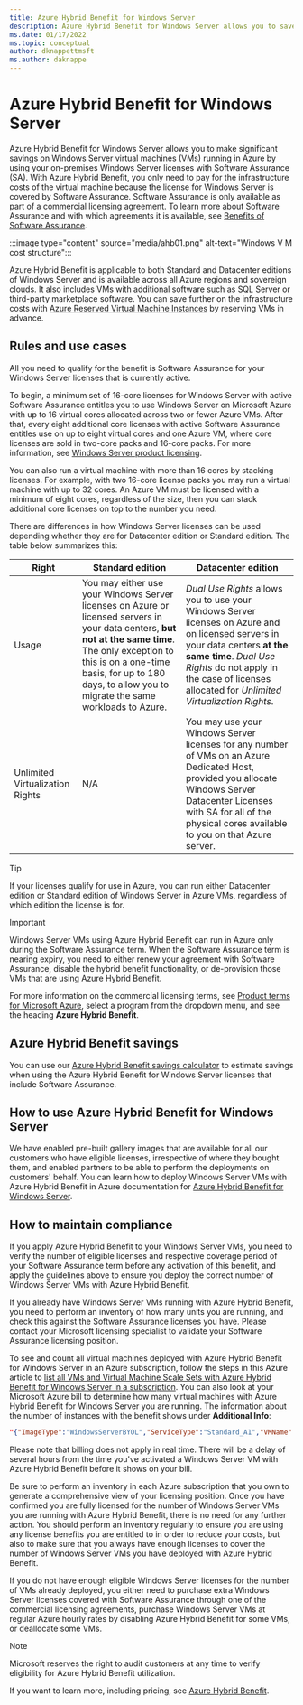 ```yaml
---
title: Azure Hybrid Benefit for Windows Server
description: Azure Hybrid Benefit for Windows Server allows you to save up to 40% on Windows Server virtual machines (VMs) in Azure by using your on-premises Windows Server licenses with Software Assurance
ms.date: 01/17/2022
ms.topic: conceptual
author: dknappettmsft
ms.author: daknappe
---
```


# Azure Hybrid Benefit for Windows Server

Azure Hybrid Benefit for Windows Server allows you to make significant savings on Windows Server virtual machines (VMs) running in Azure by using your on-premises Windows Server licenses with Software Assurance (SA). With Azure Hybrid Benefit, you only need to pay for the infrastructure costs of the virtual machine because the license for Windows Server is covered by Software Assurance. Software Assurance is only available as part of a commercial licensing agreement. To learn more about Software Assurance and with which agreements it is available, see [Benefits of Software Assurance](https://www.microsoft.com/licensing/licensing-programs/software-assurance-by-benefits).

:::image type="content" source="media/ahb01.png" alt-text="Windows V M cost structure":::

Azure Hybrid Benefit is applicable to both Standard and Datacenter editions of Windows Server and is available across all Azure regions and sovereign clouds. It also includes VMs with additional software such as SQL Server or third-party marketplace software. You can save further on the infrastructure costs with [Azure Reserved Virtual Machine Instances](https://azure.microsoft.com/pricing/reserved-vm-instances/) by reserving VMs in advance.

## Rules and use cases

All you need to qualify for the benefit is Software Assurance for your Windows Server licenses that is currently active.

To begin, a minimum set of 16-core licenses for Windows Server with active Software Assurance entitles you to use Windows Server on Microsoft Azure with up to 16 virtual cores allocated across two or fewer Azure VMs. After that, every eight additional core licenses with active Software Assurance entitles use on up to eight virtual cores and one Azure VM, where core licenses are sold in two-core packs and 16-core packs. For more information, see [Windows Server product licensing](https://www.microsoft.com/licensing/product-licensing/windows-server).

You can also run a virtual machine with more than 16 cores by stacking licenses. For example, with two 16-core license packs you may run a virtual machine with up to 32 cores. An Azure VM must be licensed with a minimum of eight cores, regardless of the size, then you can stack additional core licenses on top to the number you need.

There are differences in how Windows Server licenses can be used depending whether they are for Datacenter edition or Standard edition. The table below summarizes this:

| Right | Standard edition | Datacenter edition |
|--|--|--|
| Usage | You may either use your Windows Server licenses on Azure or licensed servers in your data centers, **but not at the same time**. The only exception to this is on a one-time basis, for up to 180 days, to allow you to migrate the same workloads to Azure. | *Dual Use Rights* allows you to use your Windows Server licenses on Azure and on licensed servers in your data centers **at the same time**. *Dual Use Rights* do not apply in the case of licenses allocated for *Unlimited Virtualization Rights*. |
| Unlimited Virtualization Rights | N/A | You may use your Windows Server licenses for any number of VMs on an Azure Dedicated Host, provided you allocate Windows Server Datacenter Licenses with SA for all of the physical cores available to you on that Azure server. |

> [!TIP]
> If your licenses qualify for use in Azure, you can run either Datacenter edition or Standard edition of Windows Server in Azure VMs, regardless of which edition the license is for.

> [!IMPORTANT]
> Windows Server VMs using Azure Hybrid Benefit can run in Azure only during the Software Assurance term. When the Software Assurance term is nearing expiry, you need to either renew your agreement with Software Assurance, disable the hybrid benefit functionality, or de-provision those VMs that are using Azure Hybrid Benefit.

For more information on the commercial licensing terms, see [Product terms for Microsoft Azure](https://www.microsoft.com/licensing/terms/productoffering/MicrosoftAzure/all), select a program from the dropdown menu, and see the heading **Azure Hybrid Benefit**.

## Azure Hybrid Benefit savings

You can use our [Azure Hybrid Benefit savings calculator](https://azure.microsoft.com/pricing/hybrid-benefit/#calculator) to estimate savings when using the Azure Hybrid Benefit for Windows Server licenses that include Software Assurance.

## How to use Azure Hybrid Benefit for Windows Server

We have enabled pre-built gallery images that are available for all our customers who have eligible licenses, irrespective of where they bought them, and enabled partners to be able to perform the deployments on customers' behalf. You can learn how to deploy Windows Server VMs with Azure Hybrid Benefit in Azure documentation for [Azure Hybrid Benefit for Windows Server](/azure/virtual-machines/windows/hybrid-use-benefit-licensing).

## How to maintain compliance

If you apply Azure Hybrid Benefit to your Windows Server VMs, you need to verify the number of eligible licenses and respective coverage period of your Software Assurance term before any activation of this benefit, and apply the guidelines above to ensure you deploy the correct number of Windows Server VMs with Azure Hybrid Benefit.

If you already have Windows Server VMs running with Azure Hybrid Benefit, you need to perform an inventory of how many units you are running, and check this against the Software Assurance licenses you have. Please contact your Microsoft licensing specialist to validate your Software Assurance licensing position.

To see and count all virtual machines deployed with Azure Hybrid Benefit for Windows Server in an Azure subscription, follow the steps in this Azure article to [list all VMs and Virtual Machine Scale Sets with Azure Hybrid Benefit for Windows Server in a subscription](/azure/virtual-machines/windows/hybrid-use-benefit-licensing#list-all-vms-and-vmss-with-azure-hybrid-benefit-for-windows-server-in-a-subscription). You can also look at your Microsoft Azure bill to determine how many virtual machines with Azure Hybrid Benefit for Windows Server you are running. The information about the number of instances with the benefit shows under **Additional Info**:

```json
"{"ImageType":"WindowsServerBYOL","ServiceType":"Standard_A1","VMName":"","UsageType":"ComputeHR"}"
```

Please note that billing does not apply in real time. There will be a delay of several hours from the time you've activated a Windows Server VM with Azure Hybrid Benefit before it shows on your bill.

Be sure to perform an inventory in each Azure subscription that you own to generate a comprehensive view of your licensing position. Once you have confirmed you are fully licensed for the number of Windows Server VMs you are running with Azure Hybrid Benefit, there is no need for any further action. You should perform an inventory regularly to ensure you are using any license benefits you are entitled to in order to reduce your costs, but also to make sure that you always have enough licenses to cover the number of Windows Server VMs you have deployed with Azure Hybrid Benefit.

If you do not have enough eligible Windows Server licenses for the number of VMs already deployed, you either need to purchase extra Windows Server licenses covered with Software Assurance through one of the commercial licensing agreements, purchase Windows Server VMs at regular Azure hourly rates by disabling Azure Hybrid Benefit for some VMs, or deallocate some VMs.

> [!NOTE]
> Microsoft reserves the right to audit customers at any time to verify eligibility for Azure Hybrid Benefit utilization.

If you want to learn more, including pricing, see [Azure Hybrid Benefit](https://azure.microsoft.com/pricing/hybrid-benefit/).
